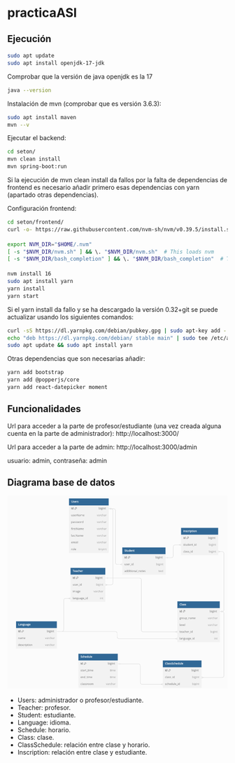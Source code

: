 # practicaASI

## Ejecución
```bash
sudo apt update
sudo apt install openjdk-17-jdk
```

Comprobar que la versión de java openjdk es la 17

```bash
java --version
```

Instalación de mvn (comprobar que es versión 3.6.3):
```bash
sudo apt install maven
mvn --v
```

Ejecutar el backend:

```bash
cd seton/
mvn clean install
mvn spring-boot:run
```

Si la ejecución de mvn clean install da fallos por la falta de dependencias de frontend es necesario añadir primero esas
dependencias con yarn (apartado otras dependencias).

Configuración frontend:

```bash
cd seton/frontend/
curl -o- https://raw.githubusercontent.com/nvm-sh/nvm/v0.39.5/install.sh | bash

export NVM_DIR="$HOME/.nvm"
[ -s "$NVM_DIR/nvm.sh" ] && \. "$NVM_DIR/nvm.sh"  # This loads nvm
[ -s "$NVM_DIR/bash_completion" ] && \. "$NVM_DIR/bash_completion"  # This loads nvm bash_completion

nvm install 16
sudo apt install yarn
yarn install
yarn start
```

Si el yarn install da fallo y se ha descargado la versión 0.32+git se puede actualizar usando los siguientes comandos:
```bash
curl -sS https://dl.yarnpkg.com/debian/pubkey.gpg | sudo apt-key add -
echo "deb https://dl.yarnpkg.com/debian/ stable main" | sudo tee /etc/apt/sources.list.d/yarn.list
sudo apt update && sudo apt install yarn
```

Otras dependencias que son necesarias añadir:
```bash
yarn add bootstrap
yarn add @popperjs/core
yarn add react-datepicker moment
```

## Funcionalidades
Url para acceder a la parte de profesor/estudiante
(una vez creada alguna cuenta en la parte de administrador): http://localhost:3000/

Url para acceder a la parte de admin: http://localhost:3000/admin

usuario: admin, contraseña: admin

## Diagrama base de datos
![](db.png)

- Users: administrador o profesor/estudiante.
- Teacher: profesor.
- Student: estudiante.
- Language: idioma.
- Schedule: horario.
- Class: clase.
- ClassSchedule: relación entre clase y horario.
- Inscription: relación entre clase y estudiante.
